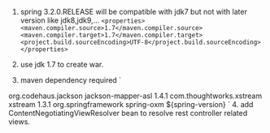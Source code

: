 1. spring 3.2.0.RELEASE will be compatible with  jdk7 but not with later version like jdk8,jdk9,...
     `<properties>
     <maven.compiler.source>1.7</maven.compiler.source>
     <maven.compiler.target>1.7</maven.compiler.target>
     <project.build.sourceEncoding>UTF-8</project.build.sourceEncoding>
     </properties>`
2. use jdk 1.7 to create war.

3. maven dependency required
`
<dependency>
<groupId>org.codehaus.jackson</groupId>
<artifactId>jackson-mapper-asl</artifactId>
<version>1.4.1</version>
</dependency>
<dependency>
<groupId>com.thoughtworks.xstream</groupId>
<artifactId>xstream</artifactId>
<version>1.3.1</version>
</dependency>
<dependency>
<groupId>org.springframework</groupId>
<artifactId>spring-oxm</artifactId>
<version>${spring-version}</version>
</dependency>
`
4. add ContentNegotiatingViewResolver bean to resolve rest controller related views.